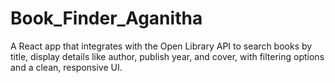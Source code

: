 # Book_Finder_Aganitha
A React app that integrates with the Open Library API to search books by title, display details like author, publish year, and cover, with filtering options and a clean, responsive UI.
